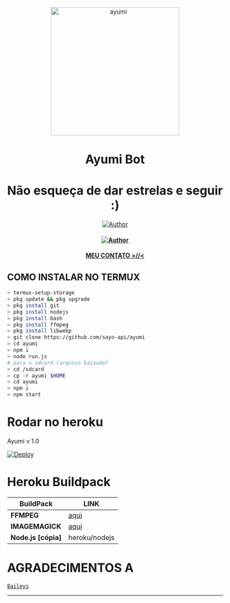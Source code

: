 <div align="center">
<img src="https://telegra.ph/file/9c9fbbfb7aeff731ab574.jpg" alt="ayumi" width="300" />

</p>
<h1 align="center">Ayumi Bot</h1>

<h1 align="center">Não esqueça de dar estrelas e seguir :)</h1>

>
>
>
</div>
<p align="center">
  <a href="https://github.com/sayo-api"><img title="Author" src="https://img.shields.io/badge/Author-sayo-api.svg?style=for-the-badge&logo=github" /></a>
  <h4 align="center">
  <a href="https://github.com/sayo-api"><img title="Author" src="https://img.shields.io/badge/Author-sayo-api.svg?style=for-the-badge&logo=github" /></a>
  <h4 align="center">
  <a
  <a href="https://wa.me/5562936180708">MEU CONTATO >//< </a>
</h4>
</p>

## COMO INSTALAR NO TERMUX
```bash
> termux-setup-storage
> pkg update && pkg upgrade
> pkg install git
> pkg install nodejs
> pkg install bash
> pkg install ffmpeg
> pkg install libwebp
> git clone https://github.com/sayo-api/ayumi
> cd ayumi
> npm i
> node run.js
# para o sdcard (arquivo baixado)
> cd /sdcard
> cp -r ayumi $HOME
> cd ayumi
> npm i
> npm start
```

# Rodar no heroku

Ayumi v 1.0

[![Deploy](https://www.herokucdn.com/deploy/button.svg)](https://heroku.com/deploy?template=https://github.com/sayo-api/ayumi)




# Heroku Buildpack

| BuildPack | LINK |
|--------|--------|
| **FFMPEG** |[aqui](https://github.com/jonathanong/heroku-buildpack-ffmpeg-latest) |
| **IMAGEMAGICK** | [aqui](https://github.com/DuckyTeam/heroku-buildpack-imagemagick) |
| **Node.js [cópia]**     | heroku/nodejs|


# AGRADECIMENTOS A
 [`Baileys`](https://github.com/adiwajshing/Baileys)

---------